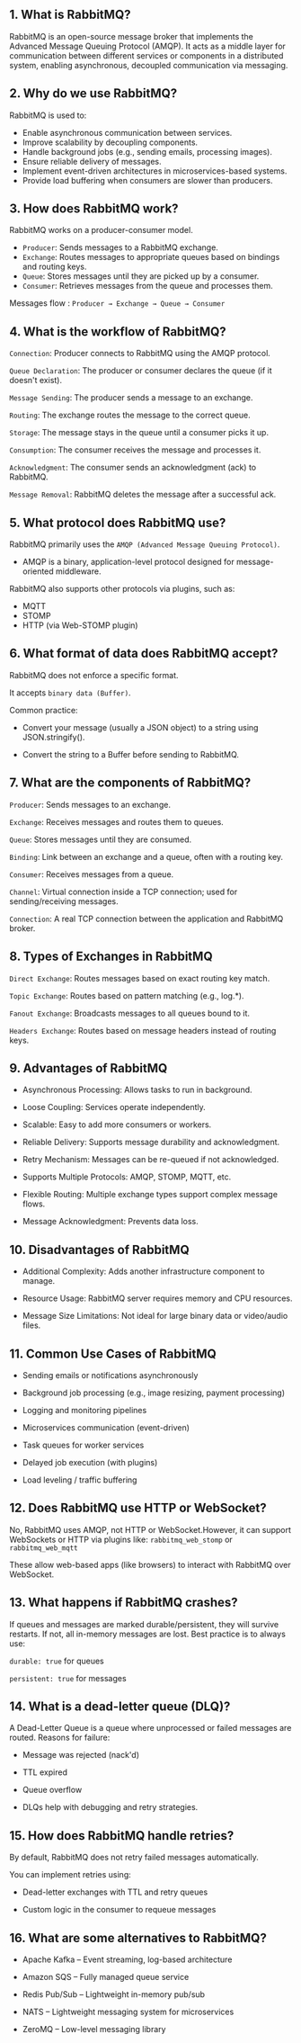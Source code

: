 ## 1. What is RabbitMQ?
RabbitMQ is an open-source message broker that implements the Advanced Message Queuing Protocol (AMQP). It acts as a middle layer for communication between different services or components in a distributed system, enabling asynchronous, decoupled communication via messaging.


## 2. Why do we use RabbitMQ?
RabbitMQ is used to:
- Enable asynchronous communication between services.
- Improve scalability by decoupling components.
- Handle background jobs (e.g., sending emails, processing images).
- Ensure reliable delivery of messages.
- Implement event-driven architectures in microservices-based systems.
- Provide load buffering when consumers are slower than producers.


## 3. How does RabbitMQ work?
RabbitMQ works on a producer-consumer model.
- `Producer`: Sends messages to a RabbitMQ exchange.
- `Exchange`: Routes messages to appropriate queues based on bindings and routing keys.
- `Queue`: Stores messages until they are picked up by a consumer.
- `Consumer`: Retrieves messages from the queue and processes them.

Messages flow :
`Producer → Exchange → Queue → Consumer`


## 4. What is the workflow of RabbitMQ?
`Connection`: Producer connects to RabbitMQ using the AMQP protocol.

`Queue Declaration`: The producer or consumer declares the queue (if it doesn't exist).

`Message Sending`: The producer sends a message to an exchange.

`Routing`: The exchange routes the message to the correct queue.

`Storage`: The message stays in the queue until a consumer picks it up.

`Consumption`: The consumer receives the message and processes it.

`Acknowledgment`: The consumer sends an acknowledgment (ack) to RabbitMQ.

`Message Removal`: RabbitMQ deletes the message after a successful ack.


## 5. What protocol does RabbitMQ use?
RabbitMQ primarily uses the `AMQP (Advanced Message Queuing Protocol)`.

- AMQP is a binary, application-level protocol designed for message-oriented middleware.

RabbitMQ also supports other protocols via plugins, such as:

  - MQTT
  - STOMP
  - HTTP (via Web-STOMP plugin)



## 6. What format of data does RabbitMQ accept?
RabbitMQ does not enforce a specific format.

It accepts `binary data (Buffer)`.

Common practice:

- Convert your message (usually a JSON object) to a string using JSON.stringify().

- Convert the string to a Buffer before sending to RabbitMQ.


## 7. What are the components of RabbitMQ?
`Producer`: Sends messages to an exchange.

`Exchange`: Receives messages and routes them to queues.

`Queue`: Stores messages until they are consumed.

`Binding`: Link between an exchange and a queue, often with a routing key.

`Consumer`: Receives messages from a queue.

`Channel`: Virtual connection inside a TCP connection; used for sending/receiving messages.

`Connection`: A real TCP connection between the application and RabbitMQ broker.

## 8. Types of Exchanges in RabbitMQ
`Direct Exchange`: Routes messages based on exact routing key match.

`Topic Exchange`: Routes based on pattern matching (e.g., log.*).

`Fanout Exchange`: Broadcasts messages to all queues bound to it.

`Headers Exchange`: Routes based on message headers instead of routing keys.

## 9. Advantages of RabbitMQ
- Asynchronous Processing: Allows tasks to run in background.

- Loose Coupling: Services operate independently.

- Scalable: Easy to add more consumers or workers.

- Reliable Delivery: Supports message durability and acknowledgment.

- Retry Mechanism: Messages can be re-queued if not acknowledged.

- Supports Multiple Protocols: AMQP, STOMP, MQTT, etc.

- Flexible Routing: Multiple exchange types support complex message flows.

- Message Acknowledgment: Prevents data loss.

## 10. Disadvantages of RabbitMQ
- Additional Complexity: Adds another infrastructure component to manage.

- Resource Usage: RabbitMQ server requires memory and CPU resources.

- Message Size Limitations: Not ideal for large binary data or video/audio files.


## 11. Common Use Cases of RabbitMQ
- Sending emails or notifications asynchronously

- Background job processing (e.g., image resizing, payment processing)

- Logging and monitoring pipelines

- Microservices communication (event-driven)

- Task queues for worker services

- Delayed job execution (with plugins)

- Load leveling / traffic buffering

## 12. Does RabbitMQ use HTTP or WebSocket?
No, RabbitMQ uses AMQP, not HTTP or WebSocket.However, it can support WebSockets or HTTP via plugins like:
`rabbitmq_web_stomp` or
`rabbitmq_web_mqtt`

These allow web-based apps (like browsers) to interact with RabbitMQ over WebSocket.




## 13. What happens if RabbitMQ crashes?
If queues and messages are marked durable/persistent, they will survive restarts. If not, all in-memory messages are lost.
Best practice is to always use:

`durable: true` for queues

`persistent: true` for messages

## 14. What is a dead-letter queue (DLQ)?
A Dead-Letter Queue is a queue where unprocessed or failed messages are routed. Reasons for failure:

- Message was rejected (nack'd)

- TTL expired

- Queue overflow

- DLQs help with debugging and retry strategies.

## 15. How does RabbitMQ handle retries?
By default, RabbitMQ does not retry failed messages automatically.

You can implement retries using:

- Dead-letter exchanges with TTL and retry queues

- Custom logic in the consumer to requeue messages

## 16. What are some alternatives to RabbitMQ?
- Apache Kafka – Event streaming, log-based architecture

- Amazon SQS – Fully managed queue service

- Redis Pub/Sub – Lightweight in-memory pub/sub

- NATS – Lightweight messaging system for microservices

- ZeroMQ – Low-level messaging library